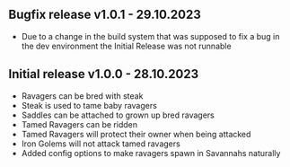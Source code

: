 ## Bugfix release v1.0.1 - 29.10.2023
 * Due to a change in the build system that was supposed to fix a bug in the dev environment the Initial Release was not runnable 

## Initial release v1.0.0 - 28.10.2023
 * Ravagers can be bred with steak
 * Steak is used to tame baby ravagers
 * Saddles can be attached to grown up bred ravagers
 * Tamed Ravagers can be ridden
 * Tamed Ravagers will protect their owner when being attacked
 * Iron Golems will not attack tamed ravagers
 * Added config options to make ravagers spawn in Savannahs naturally